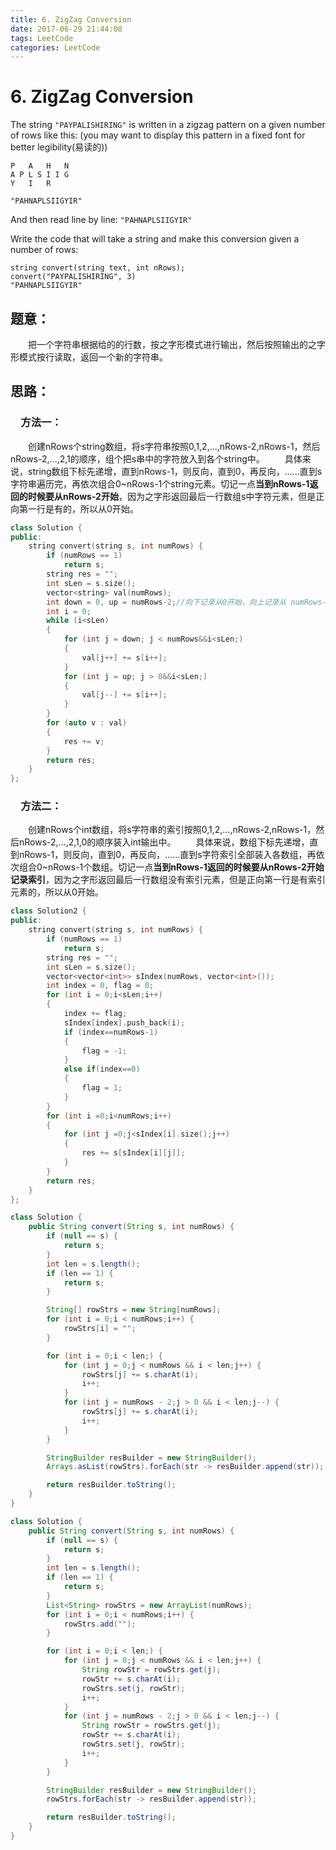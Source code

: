 ```yaml
---
title: 6. ZigZag Conversion
date: 2017-06-29 21:44:08
tags: LeetCode
categories: LeetCode
---
```


# 6. ZigZag Conversion

The string `"PAYPALISHIRING"` is written in a zigzag pattern on a given number of rows like this: (you may want to display this pattern in a fixed font for better legibility(易读的))

```
P   A   H   N
A P L S I I G
Y   I   R
```

```
"PAHNAPLSIIGYIR"
```

And then read line by line: `"PAHNAPLSIIGYIR"`

Write the code that will take a string and make this conversion given a number of rows:

```
string convert(string text, int nRows);
convert("PAYPALISHIRING", 3)
"PAHNAPLSIIGYIR"
```

<!-- more -->

## 题意：

　　把一个字符串根据给的的行数，按之字形模式进行输出，然后按照输出的之字形模式按行读取，返回一个新的字符串。

## 思路：

### 　方法一：

　　创建nRows个string数组，将s字符串按照0,1,2,...,nRows-2,nRows-1，然后nRows-2,...,2,1的顺序，组个把s串中的字符放入到各个string中。
　　具体来说，string数组下标先递增，直到nRows-1，则反向，直到0，再反向，……直到s字符串遍历完，再依次组合0~nRows-1个string元素。切记一点**当到nRows-1返回的时候要从nRows-2开始**，因为之字形返回最后一行数组s中字符元素，但是正向第一行是有的，所以从0开始。

```c++
class Solution {
public:
	string convert(string s, int numRows) {
		if (numRows == 1)
			return s;
		string res = "";
		int sLen = s.size();
		vector<string> val(numRows);
		int down = 0, up = numRows-2;//向下记录从0开始，向上记录从 numRows-2开始，
		int i = 0;
		while (i<sLen)
		{
			for (int j = down; j < numRows&&i<sLen;)
			{
				val[j++] += s[i++];
			}
			for (int j = up; j > 0&&i<sLen;)
			{
				val[j--] += s[i++];
			}
		}
		for (auto v : val)
		{
			res += v;
		}
		return res;
	}
};
```



### 　方法二：

　　创建nRows个int数组，将s字符串的索引按照0,1,2,...,nRows-2,nRows-1，然后nRows-2,...,2,1,0的顺序装入int输出中。
　　具体来说，数组下标先递增，直到nRows-1，则反向，直到0，再反向，……直到s字符索引全部装入各数组，再依次组合0~nRows-1个数组。切记一点**当到nRows-1返回的时候要从nRows-2开始记录索引**，因为之字形返回最后一行数组没有索引元素，但是正向第一行是有索引元素的，所以从0开始。

```c++
class Solution2 {
public:
	string convert(string s, int numRows) {
		if (numRows == 1)
			return s;
		string res = "";
		int sLen = s.size();
		vector<vector<int>> sIndex(numRows, vector<int>());
		int index = 0, flag = 0;
		for (int i = 0;i<sLen;i++)
		{
			index += flag;
			sIndex[index].push_back(i);
			if (index==numRows-1)
			{
				flag = -1;
			}
			else if(index==0)
			{
				flag = 1;
			}
		}
		for (int i =0;i<numRows;i++)
		{
			for (int j =0;j<sIndex[i].size();j++)
			{
				res += s[sIndex[i][j]];
			}
		}
		return res;
	}
};
```

```java
class Solution {
    public String convert(String s, int numRows) {
        if (null == s) {
            return s;
        }
        int len = s.length();
        if (len == 1) {
            return s;
        }

        String[] rowStrs = new String[numRows];
        for (int i = 0;i < numRows;i++) {
            rowStrs[i] = "";
        }

        for (int i = 0;i < len;) {
            for (int j = 0;j < numRows && i < len;j++) {
                rowStrs[j] += s.charAt(i);
                i++;
            }
            for (int j = numRows - 2;j > 0 && i < len;j--) {
                rowStrs[j] += s.charAt(i);
                i++;
            }
        }

        StringBuilder resBuilder = new StringBuilder();
        Arrays.asList(rowStrs).forEach(str -> resBuilder.append(str));

        return resBuilder.toString();
    }
}
```

```java
class Solution {
    public String convert(String s, int numRows) {
        if (null == s) {
            return s;
        }
        int len = s.length();
        if (len == 1) {
            return s;
        }
        List<String> rowStrs = new ArrayList(numRows);
        for (int i = 0;i < numRows;i++) {
            rowStrs.add("");
        }

        for (int i = 0;i < len;) {
            for (int j = 0;j < numRows && i < len;j++) {
                String rowStr = rowStrs.get(j);
                rowStr += s.charAt(i);
                rowStrs.set(j, rowStr);
                i++;
            }
            for (int j = numRows - 2;j > 0 && i < len;j--) {
                String rowStr = rowStrs.get(j);
                rowStr += s.charAt(i);
                rowStrs.set(j, rowStr);
                i++;
            }
        }

        StringBuilder resBuilder = new StringBuilder();
        rowStrs.forEach(str -> resBuilder.append(str));

        return resBuilder.toString();
    }
}
```
